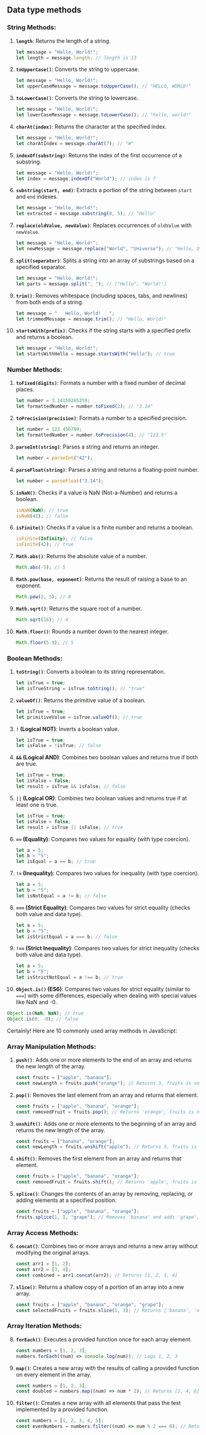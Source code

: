 ## Data type methods

### String Methods:

1. **`length`**: Returns the length of a string.

   ```javascript
   let message = "Hello, World!";
   let length = message.length; // length is 13
   ```

2. **`toUpperCase()`**: Converts the string to uppercase.

   ```javascript
   let message = "Hello, World!";
   let upperCaseMessage = message.toUpperCase(); // "HELLO, WORLD!"
   ```

3. **`toLowerCase()`**: Converts the string to lowercase.

   ```javascript
   let message = "Hello, World!";
   let lowerCaseMessage = message.toLowerCase(); // "hello, world!"
   ```

4. **`charAt(index)`**: Returns the character at the specified index.

   ```javascript
   let message = "Hello, World!";
   let charAtIndex = message.charAt(7); // "W"
   ```

5. **`indexOf(substring)`**: Returns the index of the first occurrence of a substring.

   ```javascript
   let message = "Hello, World!";
   let index = message.indexOf("World"); // index is 7
   ```

6. **`substring(start, end)`**: Extracts a portion of the string between `start` and `end` indexes.

   ```javascript
   let message = "Hello, World!";
   let extracted = message.substring(0, 5); // "Hello"
   ```

7. **`replace(oldValue, newValue)`**: Replaces occurrences of `oldValue` with `newValue`.

   ```javascript
   let message = "Hello, World!";
   let newMessage = message.replace("World", "Universe"); // "Hello, Universe!"
   ```

8. **`split(separator)`**: Splits a string into an array of substrings based on a specified separator.

   ```javascript
   let message = "Hello, World!";
   let parts = message.split(", "); // ["Hello", "World!"]
   ```

9. **`trim()`**: Removes whitespace (including spaces, tabs, and newlines) from both ends of a string.

   ```javascript
   let message = "   Hello, World!   ";
   let trimmedMessage = message.trim(); // "Hello, World!"
   ```

10. **`startsWith(prefix)`**: Checks if the string starts with a specified prefix and returns a boolean.

    ```javascript
    let message = "Hello, World!";
    let startsWithHello = message.startsWith("Hello"); // true
    ```

### Number Methods:

1. **`toFixed(digits)`**: Formats a number with a fixed number of decimal places.

   ```javascript
   let number = 3.14159265359;
   let formattedNumber = number.toFixed(2); // "3.14"
   ```

2. **`toPrecision(precision)`**: Formats a number to a specified precision.

   ```javascript
   let number = 123.456789;
   let formattedNumber = number.toPrecision(4); // "123.5"
   ```

3. **`parseInt(string)`**: Parses a string and returns an integer.

   ```javascript
   let number = parseInt("42");
   ```

4. **`parseFloat(string)`**: Parses a string and returns a floating-point number.

   ```javascript
   let number = parseFloat("3.14");
   ```

5. **`isNaN()`**: Checks if a value is NaN (Not-a-Number) and returns a boolean.

   ```javascript
   isNaN(NaN); // true
   isNaN(42); // false
   ```

6. **`isFinite()`**: Checks if a value is a finite number and returns a boolean.

   ```javascript
   isFinite(Infinity); // false
   isFinite(42); // true
   ```

7. **`Math.abs()`**: Returns the absolute value of a number.

   ```javascript
   Math.abs(-5); // 5
   ```

8. **`Math.pow(base, exponent)`**: Returns the result of raising a base to an exponent.

   ```javascript
   Math.pow(2, 3); // 8
   ```

9. **`Math.sqrt()`**: Returns the square root of a number.

   ```javascript
   Math.sqrt(16); // 4
   ```

10. **`Math.floor()`**: Rounds a number down to the nearest integer.

    ```javascript
    Math.floor(5.9); // 5
    ```

### Boolean Methods:

1. **`toString()`**: Converts a boolean to its string representation.

   ```javascript
   let isTrue = true;
   let isTrueString = isTrue.toString(); // "true"
   ```

2. **`valueOf()`**: Returns the primitive value of a boolean.

   ```javascript
   let isTrue = true;
   let primitiveValue = isTrue.valueOf(); // true
   ```

3. **`!` (Logical NOT)**: Inverts a boolean value.

   ```javascript
   let isTrue = true;
   let isFalse = !isTrue; // false
   ```

4. **`&&` (Logical AND)**: Combines two boolean values and returns true if both are true.

   ```javascript
   let isTrue = true;
   let isFalse = false;
   let result = isTrue && isFalse; // false
   ```

5. **`||` (Logical OR)**: Combines two boolean values and returns true if at least one is true.

   ```javascript
   let isTrue = true;
   let isFalse = false;
   let result = isTrue || isFalse; // true
   ```

6. **`==` (Equality)**: Compares two values for equality (with type coercion).

   ```javascript
   let a = 5;
   let b = "5";
   let isEqual = a == b; // true
   ```

7. **`!=` (Inequality)**: Compares two values for inequality (with type coercion).

   ```javascript
   let a = 5;
   let b = "5";
   let isNotEqual = a != b; // false
   ```

8. **`===` (Strict Equality)**: Compares two values for strict equality (checks both value and data type).

   ```javascript
   let a = 5;
   let b = "5";
   let isStrictEqual = a === b; // false
   ```

9. **`!==` (Strict Inequality)**: Compares two values for strict inequality (checks both value and data type).

   ```javascript
   let a = 5;
   let b = "5";
   let isStrictNotEqual = a !== b; // true
   ```

10. **`Object.is()` (ES6)**: Compares two values for strict equality (similar to `===`) with some differences, especially when dealing with special values like NaN and -0.

```javascript
Object.is(NaN, NaN); // true
Object.is(0, -0); // false
```

Certainly! Here are 10 commonly used array methods in JavaScript:

### Array Manipulation Methods:

1. **`push()`**: Adds one or more elements to the end of an array and returns the new length of the array.

   ```javascript
   const fruits = ["apple", "banana"];
   const newLength = fruits.push("orange"); // Returns 3, fruits is now ['apple', 'banana', 'orange']
   ```

2. **`pop()`**: Removes the last element from an array and returns that element.

   ```javascript
   const fruits = ["apple", "banana", "orange"];
   const removedFruit = fruits.pop(); // Returns 'orange', fruits is now ['apple', 'banana']
   ```

3. **`unshift()`**: Adds one or more elements to the beginning of an array and returns the new length of the array.

   ```javascript
   const fruits = ["banana", "orange"];
   const newLength = fruits.unshift("apple"); // Returns 3, fruits is now ['apple', 'banana', 'orange']
   ```

4. **`shift()`**: Removes the first element from an array and returns that element.

   ```javascript
   const fruits = ["apple", "banana", "orange"];
   const removedFruit = fruits.shift(); // Returns 'apple', fruits is now ['banana', 'orange']
   ```

5. **`splice()`**: Changes the contents of an array by removing, replacing, or adding elements at a specified position.

   ```javascript
   const fruits = ["apple", "banana", "orange"];
   fruits.splice(1, 1, "grape"); // Removes 'banana' and adds 'grape', fruits is now ['apple', 'grape', 'orange']
   ```

### Array Access Methods:

6. **`concat()`**: Combines two or more arrays and returns a new array without modifying the original arrays.

   ```javascript
   const arr1 = [1, 2];
   const arr2 = [3, 4];
   const combined = arr1.concat(arr2); // Returns [1, 2, 3, 4]
   ```

7. **`slice()`**: Returns a shallow copy of a portion of an array into a new array.

   ```javascript
   const fruits = ["apple", "banana", "orange", "grape"];
   const selectedFruits = fruits.slice(1, 3); // Returns ['banana', 'orange']
   ```

### Array Iteration Methods:

8. **`forEach()`**: Executes a provided function once for each array element.

   ```javascript
   const numbers = [1, 2, 3];
   numbers.forEach((num) => console.log(num)); // Logs 1, 2, 3
   ```

9. **`map()`**: Creates a new array with the results of calling a provided function on every element in the array.

   ```javascript
   const numbers = [1, 2, 3];
   const doubled = numbers.map((num) => num * 2); // Returns [2, 4, 6]
   ```

10. **`filter()`**: Creates a new array with all elements that pass the test implemented by a provided function.

    ```javascript
    const numbers = [1, 2, 3, 4, 5];
    const evenNumbers = numbers.filter((num) => num % 2 === 0); // Returns [2, 4]
    ```
